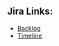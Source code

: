 ## Jira Links: 
<ul>
  <li> <a href='https://2024-2nd-gp08.atlassian.net/jira/software/projects/GP2024/boards/1/backlog?atlOrigin=eyJpIjoiZGZkMDk1MDJjY2Y0NDRmMzhhZTlmNTk0ZWFlZmRmMGIiLCJwIjoiaiJ9'>Backlog</a></li>
  <li> <a href='https://2024-2nd-gp08.atlassian.net/jira/software/projects/GP2024/boards/1/timeline?shared=&atlOrigin=eyJpIjoiMmUyYTVhYTk0YWJmNGY2NWJkMDViMTM4OTM4M2FiN2YiLCJwIjoiaiJ9'>Timeline</a></li>
</ul>
